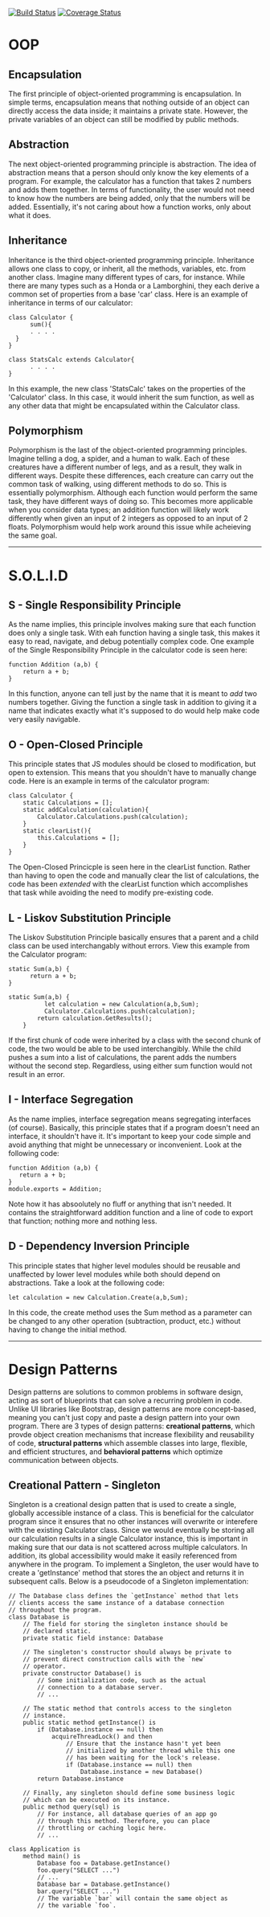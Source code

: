 [![Build Status](https://travis-ci.com/anmorales-hub/is219HW1.svg?branch=master)](https://travis-ci.com/anmorales-hub/is219HW1)
[![Coverage Status](https://coveralls.io/repos/github/anmorales-hub/is219HW1/badge.svg?branch=master)](https://coveralls.io/github/anmorales-hub/is219HW1?branch=master)

# OOP
## Encapsulation
The first principle of object-oriented programming is encapsulation. In simple terms, encapsulation means that nothing outside of an object can directly access the data inside; it maintains a private state. However, the private variables of an object can still be modified by public methods.

## Abstraction
The next object-oriented programming principle is abstraction. The idea of abstraction means that a person should only know the key elements of a program. For example, the calculator has a function that takes 2 numbers and adds them together. In terms of functionality, the user would not need to know how the numbers are being added, only that the numbers will be added. Essentially, it's not caring about how a function works, only about what it does.

## Inheritance
Inheritance is the third object-oriented programming principle. Inheritance allows one class to copy, or inherit, all the methods, variables, etc. from another class. Imagine many different types of cars, for instance. While there are many types such as a Honda or a Lamborghini, they each derive a common set of properties from a base 'car' class. Here is an example of inheritance in terms of our calculator:
``` 
class Calculator {
      sum(){
      . . . .
  }
} 
```

```
class StatsCalc extends Calculator{
      . . . .
} 
```

In this example, the new class 'StatsCalc' takes on the properties of the 'Calculator' class. In this case, it would inherit the sum function, as well as any other data that might be encapsulated within the Calculator class.

## Polymorphism
Polymorphism is the last of the object-oriented programming principles. Imagine telling a dog, a spider, and a human to walk. Each of these creatures have a different number of legs, and as a result, they walk in different ways. Despite these differences, each creature can carry out the common task of walking, using different methods to do so. This is essentially polymorphism. Although each function would perform the same task, they have different ways of doing so. This becomes more applicable when you consider data types; an addition function will likely work differently when given an input of 2 integers as opposed to an input of 2 floats. Polymorphism would help work around this issue while acheieving the same goal.

*** 
# S.O.L.I.D 
## S - Single Responsibility Principle
As the name implies, this principle involves making sure that each function does only a single task. With eah function having a single task, this makes it easy to read, navigate, and debug potentially complex code. One example of the Single Responsibility Principle in the calculator code is seen here:
```
function Addition (a,b) {
    return a + b;
}
```
In this function, anyone can tell just by the name that it is meant to *add* two numbers together. Giving the function a single task in addition to giving it a name that indicates exactly what it's supposed to do would help make code very easily navigable.

## O - Open-Closed Principle
This principle states that JS modules should be closed to modification, but open to extension. This means that you shouldn't have to manually change code. Here is an example in terms of the calculator program:
```
class Calculator {
    static Calculations = [];
    static addCalculation(calculation){
        Calculator.Calculations.push(calculation);
    }
    static clearList(){
        this.Calculations = [];
    }
}
```
The Open-Closed Princicple is seen here in the clearList function. Rather than having to open the code and manually clear the list of calculations, the code has been *extended* with the clearList function which accomplishes that task while avoiding the need to modify pre-existing code. 

## L - Liskov Substitution Principle
The Liskov Substitution Principle basically ensures that a parent and a child class can be used interchangably without errors. View this example from the Calculator program:
```
static Sum(a,b) {
      return a + b;
}
```
```
static Sum(a,b) {
          let calculation = new Calculation(a,b,Sum);
          Calculator.Calculations.push(calculation);
        return calculation.GetResults();
    }
 ```
 If the first chunk of code were inherited by a class with the second chunk of code, the two would be able to be used interchangibly. While the child pushes a sum into a list of calculations, the parent adds the numbers without the second step. Regardless, using either sum function would not result in an error.
 
 ## I - Interface Segregation
 As the name implies, interface segregation means segregating interfaces (of course). Basically, this principle states that if a program doesn't need an interface, it shouldn't have it. It's important to keep your code simple and avoid anything that might be unnecessary or inconvenient. Look at the following code:
 ```
function Addition (a,b) {
    return a + b;
}
module.exports = Addition;
```
Note how it has absoolutely no fluff or anything that isn't needed. It contains the straightforward addition function and a line of code to export that function; nothing more and nothing less.

## D - Dependency Inversion Principle
This principle states that higher level modules should be reusable and unaffected by lower level modules while both should depend on abstractions. Take a look at the following code: 
``` 
let calculation = new Calculation.Create(a,b,Sum);
```
In this code, the create method uses the Sum method as a parameter can be changed to any other operation (subtraction, product, etc.) without having to change the initial method.

*** 
# Design Patterns
Design patterns are solutions to common problems in software design, acting as sort of blueprints that can solve a recurring problem in code. Unlike UI libraries like Bootstrap, design patterns are more concept-based, meaning you can't just copy and paste a design pattern into your own program. There are 3 types of design patterns: **creational patterns**, which provde object creation mechanisms that increase flexibility and reusability of code, **structural patterns** which assemble classes into large, flexible, and efficient structures, and **behavioral patterns** which optimize communication between objects.

## Creational Pattern - Singleton
Singleton is a creational design patten that is used to create a single, globally accessible instance of a class. This is beneficial for the calculator program since it ensures that no other instances will overwrite or interefere with the existing Calculator class. Since we would eventually be storing all our calculation results in a single Calculator instance, this is important in making sure that our data is not scattered across multiple calculators. In addition, its global accessibility would make it easily referenced from anywhere in the program. To implement a Singleton, the user would have to create a 'getInstance' method that stores the an object and returns it in subsequent calls. Below is a pseudocode of a Singleton implementation:
```
// The Database class defines the `getInstance` method that lets
// clients access the same instance of a database connection
// throughout the program.
class Database is
    // The field for storing the singleton instance should be
    // declared static.
    private static field instance: Database

    // The singleton's constructor should always be private to
    // prevent direct construction calls with the `new`
    // operator.
    private constructor Database() is
        // Some initialization code, such as the actual
        // connection to a database server.
        // ...

    // The static method that controls access to the singleton
    // instance.
    public static method getInstance() is
        if (Database.instance == null) then
            acquireThreadLock() and then
                // Ensure that the instance hasn't yet been
                // initialized by another thread while this one
                // has been waiting for the lock's release.
                if (Database.instance == null) then
                    Database.instance = new Database()
        return Database.instance

    // Finally, any singleton should define some business logic
    // which can be executed on its instance.
    public method query(sql) is
        // For instance, all database queries of an app go
        // through this method. Therefore, you can place
        // throttling or caching logic here.
        // ...

class Application is
    method main() is
        Database foo = Database.getInstance()
        foo.query("SELECT ...")
        // ...
        Database bar = Database.getInstance()
        bar.query("SELECT ...")
        // The variable `bar` will contain the same object as
        // the variable `foo`.
```
